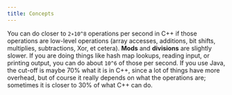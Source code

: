 ```yaml
---
title: Concepts
---
```


You can do closer to `2∗10^8` operations per second in C++ if those operations are low-level operations
(array accesses, additions, bit shifts, multiplies, subtractions, Xor, et cetera).
**Mods** and **divisions** are slightly slower.
If you are doing things like hash map lookups, reading input, or printing output, you can do about `10^6`
of those per second. If you use Java, the cut-off is maybe 70% what it is in C++,
since a lot of things have more overhead, but of course it really depends on what the operations are;
sometimes it is closer to 30% of what C++ can do.
